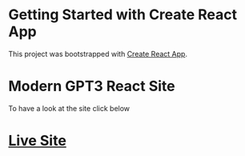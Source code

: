 # Getting Started with Create React App

This project was bootstrapped with [Create React App](https://github.com/facebook/create-react-app).

# Modern GPT3 React Site

To have a look at the site click below
# [Live Site](https://gpt3-kevin.netlify.app)
